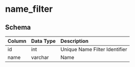 # name_filter

## Schema

| Column | Data Type | Description |
| :--- | :--- | :--- |
| id | int | Unique Name Filter Identifier |
| name | varchar | Name |

